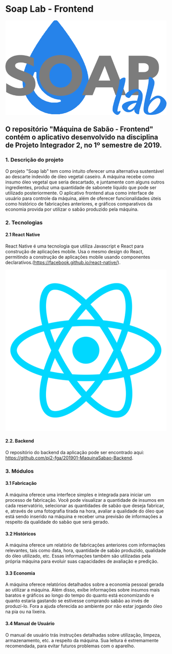 # Soap Lab - Frontend
!['Logo'](logo.png)

## O repositório "Máquina de Sabão - Frontend" contém o aplicativo desenvolvido na disciplina de Projeto Integrador 2, no 1º semestre de 2019.

### 1. Descrição do projeto

O projeto "Soap lab" tem como intuito oferecer uma alternativa sustentável ao descarte indevido de óleo vegetal caseiro. A máquina recebe como insumo óleo vegetal que seria descartado, e juntamente com alguns outros ingredientes, produz uma quantidade de sabonete líquido que pode ser utilizado posteriormente. O aplicativo frontend atua como interface de usuário para controle da máquina, além de oferecer funcionalidades úteis como histórico de fabricações anteriores, e gráficos comparativos da economia provida por utilizar o sabão produzido pela máquina.

### 2. Tecnologias

#### 2.1 React Native

React Native é uma tecnologia que utiliza Javascript e React para construção de aplicações mobile. Usa o mesmo design do React, permitindo a construção de aplicações mobile usando componentes declarativos.(https://facebook.github.io/react-native/).

!['React Native'](reactnative.png)

#### 2.2. Backend

O repositório do backend da aplicação pode ser encontrado aqui: https://github.com/pi2-fga/201901-MaquinaSabao-Backend.

### 3. Módulos

#### 3.1 Fabricação

A máquina oferece uma interfece simples e integrada para iniciar um processo de fabricação. Você pode visualizar a quantidade de insumos em cada reservatório, selecionar as quantidades de sabão que deseja fabricar, e, através de uma fotografia tirada na hora, avaliar a qualidade do óleo que está sendo inserido na máquina e receber uma previsão de informações a respeito da qualidade do sabão que será gerado.

#### 3.2 Históricos

A máquina oferece um relatório de fabricações anteriores com informações relevantes, tais como data, hora, quantidade de sabão produzido, qualidade do óleo utilizado, etc. Essas informações também são utilizadas pela própria máquina para evoluir suas capacidades de avaliação e predição.

#### 3.3 Economia

A máquina oferece relatórios detalhados sobre a economia pessoal gerada ao utilizar a máquina. Além disso, exibe informações sobre insumos mais baratos e gráficos ao longo do tempo do quanto está economizando e quanto estaria gastando se estivesse comprando sabão ao invés de produzí-lo. Fora a ajuda oferecida ao ambiente por não estar jogando óleo na pia ou na lixeira. 

#### 3.4 Manual de Usuário

O manual de usuário trás instruções detalhadas sobre utilização, limpeza, armazenamento, etc. a respeito da máquina. Sua leitura é extremamente recomendada, para evitar futuros problemas com o aparelho.
